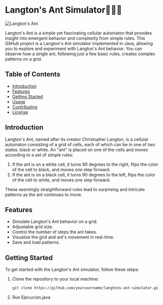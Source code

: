 # Langton's Ant Simulator🐜🔲🔳

![Langton's Ant](https://upload.wikimedia.org/wikipedia/commons/thumb/e/e5/LangtonsAntAnimated.gif/300px-LangtonsAntAnimated.gif)

Langton's Ant is a simple yet fascinating cellular automaton that provides insight into emergent behavior and complexity from simple rules. This GitHub project is a Langton's Ant simulator implemented in Java, allowing you to explore and experiment with Langton's Ant behavior. You can observe how a single ant, following just a few basic rules, creates complex patterns on a grid.

## Table of Contents

- [Introduction](#introduction)
- [Features](#features)
- [Getting Started](#getting-started)
- [Usage](#usage)
- [Contributing](#contributing)
- [License](#license)

## Introduction

Langton's Ant, named after its creator Christopher Langton, is a cellular automaton consisting of a grid of cells, each of which can be in one of two states: black or white. An "ant" is placed on one of the cells and moves according to a set of simple rules:

1. If the ant is on a white cell, it turns 90 degrees to the right, flips the color of the cell to black, and moves one step forward.
2. If the ant is on a black cell, it turns 90 degrees to the left, flips the color of the cell to white, and moves one step forward.

These seemingly straightforward rules lead to surprising and intricate patterns as the ant continues to move.

## Features

- Simulate Langton's Ant behavior on a grid.
- Adjustable grid size.
- Control the number of steps the ant takes.
- Visualize the grid and ant's movement in real-time.
- Save and load patterns.

## Getting Started

To get started with the Langton's Ant simulator, follow these steps:

1. Clone the repository to your local machine:

   ```bash
   git clone https://github.com/yourusername/langtons-ant-simulator.git
2. Run Ejecucion.java
